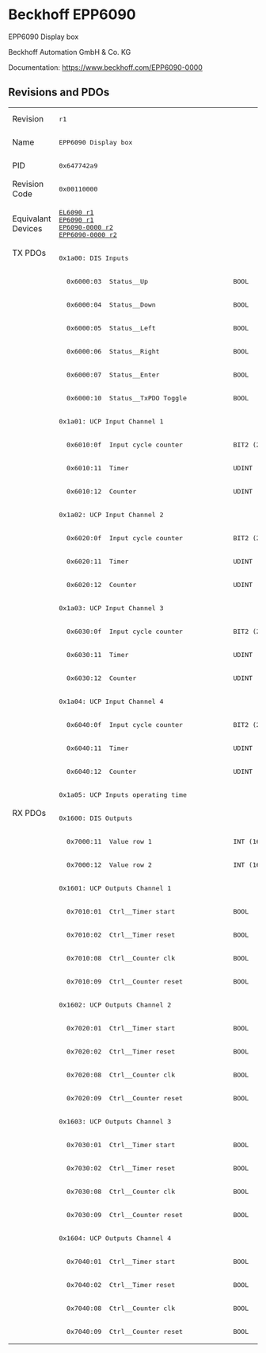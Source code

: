 # Beckhoff EPP6090

EPP6090 Display box

Beckhoff Automation GmbH & Co. KG

Documentation: <a href="https://www.beckhoff.com/EPP6090-0000">https://www.beckhoff.com/EPP6090-0000</a>

## Revisions and PDOs
<table>
<tr >
<td class="first">Revision</td>
<td ><pre>r1</pre></td>
</tr>
<tr >
<td class="first">Name</td>
<td ><pre>EPP6090 Display box</pre></td>
</tr>
<tr >
<td class="first">PID</td>
<td ><pre>0x647742a9</pre></td>
</tr>
<tr >
<td class="first">Revision Code</td>
<td ><pre>0x00110000</pre></td>
</tr>
<tr >
<td class="first">Equivalant Devices</td>
<td ><pre><a href="EL6090">EL6090 r1</a><br/><a href="EP6090">EP6090 r1</a><br/><a href="EP6090-0000">EP6090-0000 r2</a><br/><a href="EPP6090-0000">EPP6090-0000 r2</a></pre></td>
</tr>
<tr class="txpdo pdosection">
<td class="first" rowspan=24 valign=top>TX PDOs</td>
<td><pre>0x1a00: DIS Inputs</pre></td>
<td></td>
</tr>
<tr class="txpdo">
<td ><pre>  0x6000:03  Status__Up                      BOOL</pre></td>
</tr>
<tr class="txpdo">
<td ><pre>  0x6000:04  Status__Down                    BOOL</pre></td>
</tr>
<tr class="txpdo">
<td ><pre>  0x6000:05  Status__Left                    BOOL</pre></td>
</tr>
<tr class="txpdo">
<td ><pre>  0x6000:06  Status__Right                   BOOL</pre></td>
</tr>
<tr class="txpdo">
<td ><pre>  0x6000:07  Status__Enter                   BOOL</pre></td>
</tr>
<tr class="txpdo">
<td ><pre>  0x6000:10  Status__TxPDO Toggle            BOOL</pre></td>
</tr>
<tr class="txpdo pdosection">
<td ><pre>0x1a01: UCP Input Channel 1</pre></td>
</tr>
<tr class="txpdo">
<td ><pre>  0x6010:0f  Input cycle counter             BIT2 (2 bits)</pre></td>
</tr>
<tr class="txpdo">
<td ><pre>  0x6010:11  Timer                           UDINT (32 bits)</pre></td>
</tr>
<tr class="txpdo">
<td ><pre>  0x6010:12  Counter                         UDINT (32 bits)</pre></td>
</tr>
<tr class="txpdo pdosection">
<td ><pre>0x1a02: UCP Input Channel 2</pre></td>
</tr>
<tr class="txpdo">
<td ><pre>  0x6020:0f  Input cycle counter             BIT2 (2 bits)</pre></td>
</tr>
<tr class="txpdo">
<td ><pre>  0x6020:11  Timer                           UDINT (32 bits)</pre></td>
</tr>
<tr class="txpdo">
<td ><pre>  0x6020:12  Counter                         UDINT (32 bits)</pre></td>
</tr>
<tr class="txpdo pdosection">
<td ><pre>0x1a03: UCP Input Channel 3</pre></td>
</tr>
<tr class="txpdo">
<td ><pre>  0x6030:0f  Input cycle counter             BIT2 (2 bits)</pre></td>
</tr>
<tr class="txpdo">
<td ><pre>  0x6030:11  Timer                           UDINT (32 bits)</pre></td>
</tr>
<tr class="txpdo">
<td ><pre>  0x6030:12  Counter                         UDINT (32 bits)</pre></td>
</tr>
<tr class="txpdo pdosection">
<td ><pre>0x1a04: UCP Input Channel 4</pre></td>
</tr>
<tr class="txpdo">
<td ><pre>  0x6040:0f  Input cycle counter             BIT2 (2 bits)</pre></td>
</tr>
<tr class="txpdo">
<td ><pre>  0x6040:11  Timer                           UDINT (32 bits)</pre></td>
</tr>
<tr class="txpdo">
<td ><pre>  0x6040:12  Counter                         UDINT (32 bits)</pre></td>
</tr>
<tr class="txpdo pdosection">
<td ><pre>0x1a05: UCP Inputs operating time</pre></td>
</tr>
<tr class="rxpdo pdosection">
<td class="first" rowspan=23 valign=top>RX PDOs</td>
<td><pre>0x1600: DIS Outputs</pre></td>
<td></td>
</tr>
<tr class="rxpdo">
<td ><pre>  0x7000:11  Value row 1                     INT (16 bits)</pre></td>
</tr>
<tr class="rxpdo">
<td ><pre>  0x7000:12  Value row 2                     INT (16 bits)</pre></td>
</tr>
<tr class="rxpdo pdosection">
<td ><pre>0x1601: UCP Outputs Channel 1</pre></td>
</tr>
<tr class="rxpdo">
<td ><pre>  0x7010:01  Ctrl__Timer start               BOOL</pre></td>
</tr>
<tr class="rxpdo">
<td ><pre>  0x7010:02  Ctrl__Timer reset               BOOL</pre></td>
</tr>
<tr class="rxpdo">
<td ><pre>  0x7010:08  Ctrl__Counter clk               BOOL</pre></td>
</tr>
<tr class="rxpdo">
<td ><pre>  0x7010:09  Ctrl__Counter reset             BOOL</pre></td>
</tr>
<tr class="rxpdo pdosection">
<td ><pre>0x1602: UCP Outputs Channel 2</pre></td>
</tr>
<tr class="rxpdo">
<td ><pre>  0x7020:01  Ctrl__Timer start               BOOL</pre></td>
</tr>
<tr class="rxpdo">
<td ><pre>  0x7020:02  Ctrl__Timer reset               BOOL</pre></td>
</tr>
<tr class="rxpdo">
<td ><pre>  0x7020:08  Ctrl__Counter clk               BOOL</pre></td>
</tr>
<tr class="rxpdo">
<td ><pre>  0x7020:09  Ctrl__Counter reset             BOOL</pre></td>
</tr>
<tr class="rxpdo pdosection">
<td ><pre>0x1603: UCP Outputs Channel 3</pre></td>
</tr>
<tr class="rxpdo">
<td ><pre>  0x7030:01  Ctrl__Timer start               BOOL</pre></td>
</tr>
<tr class="rxpdo">
<td ><pre>  0x7030:02  Ctrl__Timer reset               BOOL</pre></td>
</tr>
<tr class="rxpdo">
<td ><pre>  0x7030:08  Ctrl__Counter clk               BOOL</pre></td>
</tr>
<tr class="rxpdo">
<td ><pre>  0x7030:09  Ctrl__Counter reset             BOOL</pre></td>
</tr>
<tr class="rxpdo pdosection">
<td ><pre>0x1604: UCP Outputs Channel 4</pre></td>
</tr>
<tr class="rxpdo">
<td ><pre>  0x7040:01  Ctrl__Timer start               BOOL</pre></td>
</tr>
<tr class="rxpdo">
<td ><pre>  0x7040:02  Ctrl__Timer reset               BOOL</pre></td>
</tr>
<tr class="rxpdo">
<td ><pre>  0x7040:08  Ctrl__Counter clk               BOOL</pre></td>
</tr>
<tr class="rxpdo">
<td ><pre>  0x7040:09  Ctrl__Counter reset             BOOL</pre></td>
</tr>
</table>
